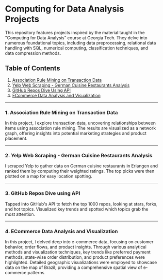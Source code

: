 # Computing for Data Analysis Projects
This repository features projects inspired by the material taught in the "Computing for Data Analysis" course at Georgia Tech. They delve into numerous foundational topics, including data preprocessing, relational data handling with SQL, numerical computing, classification techniques, and data compression methods.

## Table of Contents
1. [Association Rule Mining on Transaction Data](https://github.com/fedash/Computing-Data-Analysis/tree/main/AssociationRuleMining)
2. [Yelp Web Scraping - German Cuisine Restaurants Analysis](https://github.com/fedash/Computing-Data-Analysis/tree/main/YelpWebScraper)
3. [GitHub Repos Dive Using API](https://github.com/fedash/Computing-Data-Analysis/tree/main/GithubAnalysisAPI)
4. [ECommerce Data Analysis and Visualization](https://github.com/fedash/Computing-Data-Analysis/tree/main/ECommerceDataAnalysis)
---

### 1. Association Rule Mining on Transaction Data

  In this project, I explore transaction data, uncovering relationships between items using association rule mining. The results are visualized as a network graph, offering insights into potential marketing strategies and product placement.

---
### 2. Yelp Web Scraping - German Cuisine Restaurants Analysis
  I scraped Yelp to gather data on German cuisine restaurants in Erlangen and ranked them by computing their weighted ratings. The top picks were then plotted on a map for easy location spotting.

---
### 3. GitHub Repos Dive using API
Tapped into GitHub's API to fetch the top 1000 repos, looking at stars, forks, and hot topics. Visualized key trends and spotted which topics grab the most attention.

---
### 4. ECommerce Data Analysis and Visualization
In this project, I delved deep into e-commerce data, focusing on customer behavior, order flows, and product insights. Through various analytical methods and visualization techniques, key trends like preferred payment methods, state-wise order distribution, and product preferences were highlighted. Detailed geographic visualizations were employed to showcase data on the map of Brazil, providing a comprehensive spatial view of e-commerce patterns.
